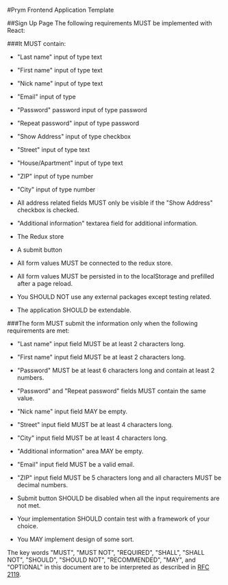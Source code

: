 #Prym Frontend Application Template

##Sign Up Page
The following requirements MUST be implemented with React:

###It MUST contain:
* "Last name" input of type text
* "First name" input of type text
* "Nick name" input of type text
* "Email" input of type
* "Password" password input of type password
* "Repeat password" input of type password
* "Show Address" input of type checkbox
* "Street" input of type text
* "House/Apartment" input of type text
* "ZIP" input of type number
* "City" input of type number
* All address related fields MUST only be visible if the "Show Address" checkbox is checked.
* "Additional information" textarea field for additional information.
* The Redux store
* A submit button

* All form values MUST be connected to the redux store.
* All form values MUST be persisted in to the localStorage and prefilled after a page reload.
* You SHOULD NOT use any external packages except testing related.
* The application SHOULD be extendable.

###The form MUST submit the information only when the following requirements are met:
* "Last name" input field MUST be at least 2 characters long.
* "First name" input field MUST be at least 2 characters long.
* "Password" MUST be at least 6 characters long and contain at least 2 numbers.
* "Password" and "Repeat password" fields MUST contain the same value.
* "Nick name" input field MAY be empty.
* "Street" input field MUST be at least 4 characters long.
* "City" input field MUST be at least 4 characters long.
* "Additional information" area MAY be empty.
* "Email" input field MUST be a valid email.
* "ZIP" input field MUST be 5 characters long and all characters MUST be decimal numbers.
* Submit button SHOULD be disabled when all the input requirements are not met.
* Your implementation SHOULD contain test with a framework of your choice.

* You MAY implement design of some sort.
 

The key words "MUST", "MUST NOT", "REQUIRED", "SHALL", "SHALL
NOT", "SHOULD", "SHOULD NOT", "RECOMMENDED",  "MAY", and
"OPTIONAL" in this document are to be interpreted as described in
[RFC 2119](https://www.ietf.org/rfc/rfc2119.txt).